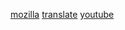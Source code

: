 [mozilla](https://developer.mozilla.org/en-US/docs/Web/JavaScript/Reference/Global_Objects/String/bold)
 [translate](https://translate.google.com/?hl=es)
[youtube](htttps://www.youtube.com)